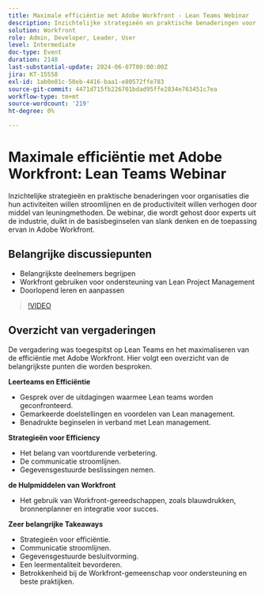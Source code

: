 ```yaml
---
title: Maximale efficiëntie met Adobe Workfront - Lean Teams Webinar
description: Inzichtelijke strategieën en praktische benaderingen voor organisaties die hun activiteiten willen stroomlijnen en de productiviteit willen verhogen door middel van leuningmethoden. De webinar, gehost door experts uit de branche, duikt in de basisbeginselen van slank denken en de toepassing ervan binnen Adobe Workfront.Key Discussion Points - Understanding Lean Principal ​ Using Workfront to Support Lean Project ManagementContinue Learning and Adaptation
solution: Workfront
role: Admin, Developer, Leader, User
level: Intermediate
doc-type: Event
duration: 2148
last-substantial-update: 2024-06-07T00:00:00Z
jira: KT-15558
exl-id: 1ab0e81c-50eb-4416-baa1-e80572ffe783
source-git-commit: 4471d715fb226701bdad95ffe2834e763451c7ea
workflow-type: tm+mt
source-wordcount: '219'
ht-degree: 0%

---
```


# Maximale efficiëntie met Adobe Workfront: Lean Teams Webinar

Inzichtelijke strategieën en praktische benaderingen voor organisaties die hun activiteiten willen stroomlijnen en de productiviteit willen verhogen door middel van leuningmethoden. De webinar, die wordt gehost door experts uit de industrie, duikt in de basisbeginselen van slank denken en de toepassing ervan in Adobe Workfront.

## Belangrijke discussiepunten

* Belangrijkste deelnemers begrijpen
* Workfront gebruiken voor ondersteuning van Lean Project Management
* Doorlopend leren en aanpassen

>[!VIDEO](https://video.tv.adobe.com/v/3429287/?learn=on)

## Overzicht van vergaderingen

De vergadering was toegespitst op Lean Teams en het maximaliseren van de efficiëntie met Adobe Workfront. Hier volgt een overzicht van de belangrijkste punten die worden besproken.

**Leerteams en Efficiëntie**

* Gesprek over de uitdagingen waarmee Lean teams worden geconfronteerd.
* Gemarkeerde doelstellingen en voordelen van Lean management.
* Benadrukte beginselen in verband met Lean management.

**Strategieën voor Efficiency**

* Het belang van voortdurende verbetering.
* De communicatie stroomlijnen.
* Gegevensgestuurde beslissingen nemen.

**de Hulpmiddelen van Workfront**

* Het gebruik van Workfront-gereedschappen, zoals blauwdrukken, bronnenplanner en integratie voor succes.

**Zeer belangrijke Takeaways**

* Strategieën voor efficiëntie.
* Communicatie stroomlijnen.
* Gegevensgestuurde besluitvorming.
* Een leermentaliteit bevorderen.
* Betrokkenheid bij de Workfront-gemeenschap voor ondersteuning en beste praktijken.